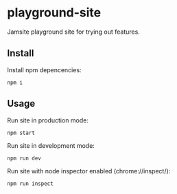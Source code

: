 # playground-site

Jamsite playground site for trying out features.

## Install

Install npm depencencies:

`npm i`

## Usage

Run site in production mode:

`npm start`

Run site in development mode:

`npm run dev`

Run site with node inspector enabled (chrome://inspect/):

`npm run inspect`
